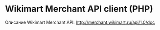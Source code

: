 Wikimart Merchant API client (PHP)
===================

Описание Wikimart Merchant API: http://merchant.wikimart.ru/api/1.0/doc